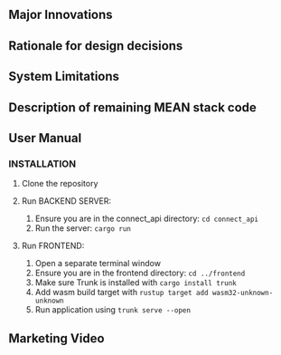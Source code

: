 ## Major Innovations

## Rationale for design decisions

## System Limitations

## Description of remaining MEAN stack code

## User Manual

### INSTALLATION
1. Clone the repository
2. Run BACKEND SERVER:
    1. Ensure you are in the connect_api directory: `cd connect_api`
    2. Run the server: `cargo run`

3. Run FRONTEND:
    1. Open a separate terminal window
    2. Ensure you are in the frontend directory: `cd ../frontend`
    3. Make sure Trunk is installed with `cargo install trunk`
    4. Add wasm build target with `rustup target add wasm32-unknown-unknown`
    5. Run application using `trunk serve --open`

## Marketing Video
